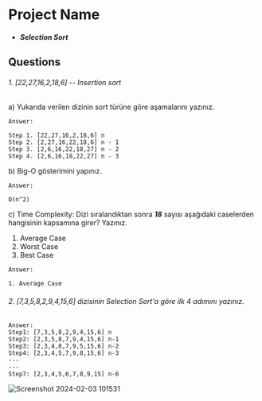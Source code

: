 # Project Name

* ##### Selection Sort
## Questions

###### 1. [22,27,16,2,18,6] -- *Insertion sort*

a) Yukarıda verilen dizinin sort türüne göre aşamalarını yazınız.
```
Answer:

Step 1. [22,27,16,2,18,6] n
Step 2. [2,27,16,22,18,6] n - 1
Step 3. [2,6,16,22,18,27] n - 2
Step 4. [2,6,16,18,22,27] n - 3
```
b) Big-O gösterimini yapınız.
```
Answer:

O(n^2)
```
c) Time Complexity: Dizi sıralandıktan sonra ***18*** sayısı aşağıdaki caselerden hangisinin kapsamına girer? Yazınız.

1. Average Case
2. Worst Case
3. Best Case
```
Answer:

1. Average Case
```

###### 2. [7,3,5,8,2,9,4,15,6] dizisinin Selection Sort'a göre ilk 4 adımını yazınız.

```
Answer:
Step1: [7,3,5,8,2,9,4,15,6] n
Step2: [2,3,5,8,7,9,4,15,6] n-1
Step3: [2,3,4,8,7,9,5,15,6] n-2
Step4: [2,3,4,5,7,9,8,15,6] n-3
---
---
Step7: [2,3,4,5,6,7,8,9,15] n-6
```
![Screenshot 2024-02-03 101531](https://github.com/alpulkegul/kodluyoruz/assets/158475086/a0738308-ec01-449e-9bb5-b98a0e308bde)